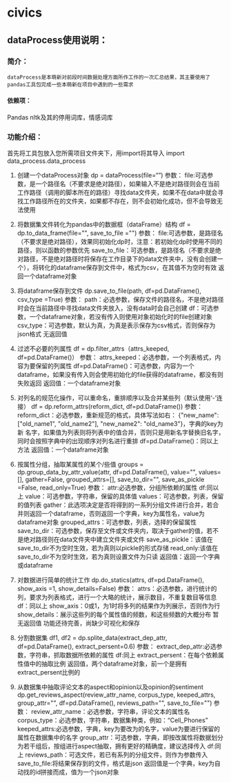 # civics
## dataProcess使用说明：

### 简介：
    dataProcess是本萌新对前段时间数据处理方面所作工作的一次汇总结果，其主要使用了pandas工具包完成一些本萌新在项目中遇到的一些需求

#### 依赖项：
Pandas
nltk及其的停用词库，情感词库

### 功能介绍：
首先将工具包放入您所需项目文件夹下，用import将其导入
import data_process.data_process

1. 创建一个dataProcess对象
dp = dataProcess(file=“”) 
参数：
file:可选参数，是一个路径名（不要求是绝对路径），如果输入不是绝对路径则会在当前工作路径（调用的脚本所在的路径）寻找data文件夹，如果不在data中就会寻找工作路径所在的文件夹，如果都不存在，则不会初始化成功，但不会导致无法使用

2. 将数据集文件转化为pandas中的数据框（dataFrame）结构
df = dp.to_data_frame(file="", save_to_file ="")
参数：
file:可选参数，是路径名（不要求是绝对路径），效果同初始化dp时，注意：若初始化dp时使用不同的路径，则以函数的参数优先
save_to_file：可选参数，是路径名（不要求是绝对路径，不是绝对路径时将保存在工作目录下的data文件夹中，没有会创建一个），将转化的dataframe保存到文件中，格式为csv，在其值不为空时有效
返回一个dataframe对象

3. 将dataframe保存到文件
dp.save_to_file(path, df=pd.DataFrame(), csv_type =True)
参数：
path：必选参数，保存文件的路径名，不是绝对路径时会在当前路径中寻找data文件夹放入，没有data时会自己创建
df：可选参数，一个dataframe对象，若没有传入则使用对象初始化时的file创建对象
csv_type：可选参数，默认为真，为真是表示保存为csv格式，否则保存为json格式
无返回值

4. 过滤不必要的列属性
df = dp.filter_attrs（attrs_keeped, df=pd.DataFrame()）
参数：
attrs_keeped：必选参数，一个列表格式，内容为要保留的列属性
df=pd.DataFrame()：可选参数，内容为一个dataframe，如果没有传入则会使用初始化的file获得的dataframe，都没有则失败返回
返回值：一个dataframe对象

5. 对列名的规范化操作，可以重命名，重排顺序以及合并某些列（默认使用‘-’连接）
df = dp.reform_attrs(reform_dict, df=pd.DataFrame())
参数：
reform_dict：必选参数，重新规范的格式，具体写法如右： {"new_name": ["old_name1", "old_name2"], "new_name2": "old_name3"}，字典的key为新  名字，如果值为列表则将列表中的值合并，否则只是用新名字替换旧名字，同时会按照字典中的出现顺序对列名进行重排
df=pd.DataFrame()：同以上方法
返回值：一个dataframe对象

6. 按属性分组，抽取某属性的某个/些值
groups = dp.group_data_by_attr_value(attr, df=pd.DataFrame(), value="", values=[], gather=False, grouped_attrs=[], save_to_dir="", save_as_pickle =False, read_only=True)
参数：
attr:必选参数，分组所依赖的属性
df:同以上
value：可选参数，字符串，保留的具体值
values：可选参数，列表，保留的值列表
gather：此选项决定是否将得到的一系列分组文件进行合并，若合并则返回一个dataframe，否则返回一个字典，key为属性名，value为dataframe对象
grouped_attrs：可选参数，列表，选择的保留属性
save_to_dir：可选参数，保存至文件或文件夹内，取决于gather的值，若不是绝对路径则在data文件夹中建立文件夹或文件
save_as_pickle：该值在save_to_dir不为空时生效，若为真则以pickle的形式存储
read_only:该值在save_to_dir不为空时生效，若为真则设置文件为只读
返回值：返回一个字典或dataframe

7. 对数据进行简单的统计工作
dp.do_statics(attrs, df=pd.DataFrame(), show_axis =1, show_details=False)
参数：
attrs：必选参数，进行统计的列，要求为列表格式，进行一个大略的统计，展示数目，不重复数目等信息
df：同以上
show_axis：0或1，为1时将多列的结果作为列展示，否则作为行
show_details：展示这些列的每个属性值的频数，和这些频数的大概分布
暂无返回值
功能还待完善，尚缺少可视化和保存

8. 分割数据集
df1, df2 = dp.splite_data(extract_dep_attr, df=pd.DataFrame(), extract_persent=0.6)
参数：
extract_dep_attr:必选参数，字符串，抓取数据所依赖的属性
df:同上
extract_persent：在每个依赖属性值中的抽取比例
返回值，两个dataframe对象，前一个是拥有extract_persent比例的

9. 从数据集中抽取评论文本的aspect和opinion以及opinion的sentiment
dp.get_reviews_aspect(review_attr_name, corpus_type, keeped_attrs, group_attr="",  df=pd.DataFrame(), reviews_path="", save_to_file="")
参数：
review_attr_name：必选参数，字符串，评论文本的属性名
corpus_type：必选参数，字符串，数据集种类，例如：“Cell_Phones”
keeped_attrs:必选参数，字典，key为要改为的名字，value为要进行保留的属性在数据集中的名字
group_attr：可选参数，字典，即按改属性将数据划分为若干组后，按组进行aspect抽取，拥有更好的精确度，建议选择传入
df:同上
reviews_path：可选文件，若已有系列的分组文件，则作为参数传入
save_to_file:将结果保存到的文件，格式是json
返回值是一个字典，key为自动找的id拼接而成，值为一个json对象
